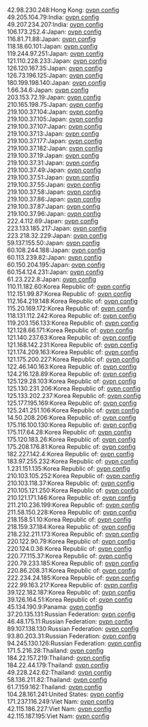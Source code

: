 42.98.230.248:Hong Kong: [ovpn config](vpn/42_98_230_248.ovpn)  
49.205.104.79:India: [ovpn config](vpn/49_205_104_79.ovpn)  
49.207.234.207:India: [ovpn config](vpn/49_207_234_207.ovpn)  
106.173.252.4:Japan: [ovpn config](vpn/106_173_252_4.ovpn)  
116.81.71.88:Japan: [ovpn config](vpn/116_81_71_88.ovpn)  
118.18.60.101:Japan: [ovpn config](vpn/118_18_60_101.ovpn)  
119.244.97.251:Japan: [ovpn config](vpn/119_244_97_251.ovpn)  
121.110.228.233:Japan: [ovpn config](vpn/121_110_228_233.ovpn)  
126.120.167.35:Japan: [ovpn config](vpn/126_120_167_35.ovpn)  
126.73.196.125:Japan: [ovpn config](vpn/126_73_196_125.ovpn)  
180.199.198.140:Japan: [ovpn config](vpn/180_199_198_140.ovpn)  
1.66.34.6:Japan: [ovpn config](vpn/1_66_34_6.ovpn)  
203.153.72.19:Japan: [ovpn config](vpn/203_153_72_19.ovpn)  
210.165.198.75:Japan: [ovpn config](vpn/210_165_198_75.ovpn)  
219.100.37.104:Japan: [ovpn config](vpn/219_100_37_104.ovpn)  
219.100.37.105:Japan: [ovpn config](vpn/219_100_37_105.ovpn)  
219.100.37.107:Japan: [ovpn config](vpn/219_100_37_107.ovpn)  
219.100.37.13:Japan: [ovpn config](vpn/219_100_37_13.ovpn)  
219.100.37.177:Japan: [ovpn config](vpn/219_100_37_177.ovpn)  
219.100.37.182:Japan: [ovpn config](vpn/219_100_37_182.ovpn)  
219.100.37.19:Japan: [ovpn config](vpn/219_100_37_19.ovpn)  
219.100.37.31:Japan: [ovpn config](vpn/219_100_37_31.ovpn)  
219.100.37.49:Japan: [ovpn config](vpn/219_100_37_49.ovpn)  
219.100.37.51:Japan: [ovpn config](vpn/219_100_37_51.ovpn)  
219.100.37.55:Japan: [ovpn config](vpn/219_100_37_55.ovpn)  
219.100.37.58:Japan: [ovpn config](vpn/219_100_37_58.ovpn)  
219.100.37.86:Japan: [ovpn config](vpn/219_100_37_86.ovpn)  
219.100.37.87:Japan: [ovpn config](vpn/219_100_37_87.ovpn)  
219.100.37.96:Japan: [ovpn config](vpn/219_100_37_96.ovpn)  
222.4.112.69:Japan: [ovpn config](vpn/222_4_112_69.ovpn)  
223.133.185.217:Japan: [ovpn config](vpn/223_133_185_217.ovpn)  
223.218.32.229:Japan: [ovpn config](vpn/223_218_32_229.ovpn)  
59.137.155.50:Japan: [ovpn config](vpn/59_137_155_50.ovpn)  
60.108.244.188:Japan: [ovpn config](vpn/60_108_244_188.ovpn)  
60.113.239.82:Japan: [ovpn config](vpn/60_113_239_82.ovpn)  
60.150.204.195:Japan: [ovpn config](vpn/60_150_204_195.ovpn)  
60.154.124.231:Japan: [ovpn config](vpn/60_154_124_231.ovpn)  
61.23.222.8:Japan: [ovpn config](vpn/61_23_222_8.ovpn)  
110.11.182.60:Korea Republic of: [ovpn config](vpn/110_11_182_60.ovpn)  
112.151.99.87:Korea Republic of: [ovpn config](vpn/112_151_99_87.ovpn)  
112.164.219.148:Korea Republic of: [ovpn config](vpn/112_164_219_148.ovpn)  
115.20.169.172:Korea Republic of: [ovpn config](vpn/115_20_169_172.ovpn)  
118.131.112.242:Korea Republic of: [ovpn config](vpn/118_131_112_242.ovpn)  
119.203.156.133:Korea Republic of: [ovpn config](vpn/119_203_156_133.ovpn)  
121.128.66.171:Korea Republic of: [ovpn config](vpn/121_128_66_171.ovpn)  
121.140.237.63:Korea Republic of: [ovpn config](vpn/121_140_237_63.ovpn)  
121.168.142.231:Korea Republic of: [ovpn config](vpn/121_168_142_231.ovpn)  
121.174.209.163:Korea Republic of: [ovpn config](vpn/121_174_209_163.ovpn)  
121.175.200.227:Korea Republic of: [ovpn config](vpn/121_175_200_227.ovpn)  
122.46.140.163:Korea Republic of: [ovpn config](vpn/122_46_140_163.ovpn)  
124.216.128.89:Korea Republic of: [ovpn config](vpn/124_216_128_89.ovpn)  
125.129.28.103:Korea Republic of: [ovpn config](vpn/125_129_28_103.ovpn)  
125.130.231.206:Korea Republic of: [ovpn config](vpn/125_130_231_206.ovpn)  
125.133.202.237:Korea Republic of: [ovpn config](vpn/125_133_202_237.ovpn)  
125.177.195.169:Korea Republic of: [ovpn config](vpn/125_177_195_169.ovpn)  
125.241.251.106:Korea Republic of: [ovpn config](vpn/125_241_251_106.ovpn)  
14.50.208.206:Korea Republic of: [ovpn config](vpn/14_50_208_206.ovpn)  
175.116.100.130:Korea Republic of: [ovpn config](vpn/175_116_100_130.ovpn)  
175.117.64.28:Korea Republic of: [ovpn config](vpn/175_117_64_28.ovpn)  
175.120.183.26:Korea Republic of: [ovpn config](vpn/175_120_183_26.ovpn)  
175.208.176.81:Korea Republic of: [ovpn config](vpn/175_208_176_81.ovpn)  
182.227.142.4:Korea Republic of: [ovpn config](vpn/182_227_142_4.ovpn)  
183.97.255.232:Korea Republic of: [ovpn config](vpn/183_97_255_232.ovpn)  
1.231.151.135:Korea Republic of: [ovpn config](vpn/1_231_151_135.ovpn)  
210.103.105.252:Korea Republic of: [ovpn config](vpn/210_103_105_252.ovpn)  
210.103.118.37:Korea Republic of: [ovpn config](vpn/210_103_118_37.ovpn)  
210.105.121.250:Korea Republic of: [ovpn config](vpn/210_105_121_250.ovpn)  
210.121.171.146:Korea Republic of: [ovpn config](vpn/210_121_171_146.ovpn)  
211.210.236.199:Korea Republic of: [ovpn config](vpn/211_210_236_199.ovpn)  
211.58.150.228:Korea Republic of: [ovpn config](vpn/211_58_150_228.ovpn)  
218.158.51.10:Korea Republic of: [ovpn config](vpn/218_158_51_10.ovpn)  
218.159.37.184:Korea Republic of: [ovpn config](vpn/218_159_37_184.ovpn)  
218.232.211.173:Korea Republic of: [ovpn config](vpn/218_232_211_173.ovpn)  
220.122.90.79:Korea Republic of: [ovpn config](vpn/220_122_90_79.ovpn)  
220.124.0.36:Korea Republic of: [ovpn config](vpn/220_124_0_36.ovpn)  
220.77.115.37:Korea Republic of: [ovpn config](vpn/220_77_115_37.ovpn)  
220.79.233.185:Korea Republic of: [ovpn config](vpn/220_79_233_185.ovpn)  
220.86.208.31:Korea Republic of: [ovpn config](vpn/220_86_208_31.ovpn)  
222.234.24.185:Korea Republic of: [ovpn config](vpn/222_234_24_185.ovpn)  
222.99.163.217:Korea Republic of: [ovpn config](vpn/222_99_163_217.ovpn)  
39.122.182.187:Korea Republic of: [ovpn config](vpn/39_122_182_187.ovpn)  
39.126.164.51:Korea Republic of: [ovpn config](vpn/39_126_164_51.ovpn)  
45.134.190.9:Panama: [ovpn config](vpn/45_134_190_9.ovpn)  
37.20.135.131:Russian Federation: [ovpn config](vpn/37_20_135_131.ovpn)  
46.48.175.11:Russian Federation: [ovpn config](vpn/46_48_175_11.ovpn)  
89.107.138.130:Russian Federation: [ovpn config](vpn/89_107_138_130.ovpn)  
93.80.203.31:Russian Federation: [ovpn config](vpn/93_80_203_31.ovpn)  
94.245.130.126:Russian Federation: [ovpn config](vpn/94_245_130_126.ovpn)  
171.5.216.28:Thailand: [ovpn config](vpn/171_5_216_28.ovpn)  
184.22.157.219:Thailand: [ovpn config](vpn/184_22_157_219.ovpn)  
184.22.44.179:Thailand: [ovpn config](vpn/184_22_44_179.ovpn)  
49.228.242.62:Thailand: [ovpn config](vpn/49_228_242_62.ovpn)  
58.136.211.82:Thailand: [ovpn config](vpn/58_136_211_82.ovpn)  
61.7.159.162:Thailand: [ovpn config](vpn/61_7_159_162.ovpn)  
104.28.161.241:United States: [ovpn config](vpn/104_28_161_241.ovpn)  
171.237.116.249:Viet Nam: [ovpn config](vpn/171_237_116_249.ovpn)  
42.115.186.227:Viet Nam: [ovpn config](vpn/42_115_186_227.ovpn)  
42.115.187.195:Viet Nam: [ovpn config](vpn/42_115_187_195.ovpn)  
